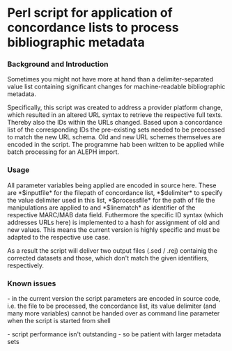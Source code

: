 # Perl script for application of concordance lists to process bibliographic metadata
### Background and Introduction
<p>Sometimes you might not have more at hand than a delimiter-separated value list containing significant changes for machine-readable bibliographic metadata.</p>
<p>Specifically, this script was created to address a provider platform change, which resulted in an altered URL syntax to retrieve the respective full texts. Thereby also the IDs within the URLs changed. Based upon a concordance list of the corresponding IDs the pre-existing sets needed to be preocessed to match the new URL schema. Old and new URL schemes themselves are encoded in the script. The programme hab been written to be applied while batch processing for an ALEPH import.</p>

### Usage
<p>All parameter variables being applied are encoded in source here. These are *$inputfile* for the filepath of concordance list, *$delimiter* to specify the value delimiter used in this list, *$processfile* for the path of file the manipulations are applied to and *$linematch* as identifier of the respective MARC/MAB data field. Futhermore the specific ID syntax (which addresses URLs here) is implemented to a hash for assignment of old and new values. This means the current version is highly specific and must be adapted to the respective use case.</p>
<p>As a result the script will deliver two output files (.sed / .rej) containig the corrected datasets and those, which don't match the given identifiers, respectively.</p>

### Known issues
<p>- in the current version the script parameters are encoded in source code, i.e. the file to be processed, the concordance list, its value delimiter (and many more variables) cannot be handed over as command line parameter when the script is started from shell</p>
<p>- script performance isn't outstanding - so be patient with larger metadata sets</p>
